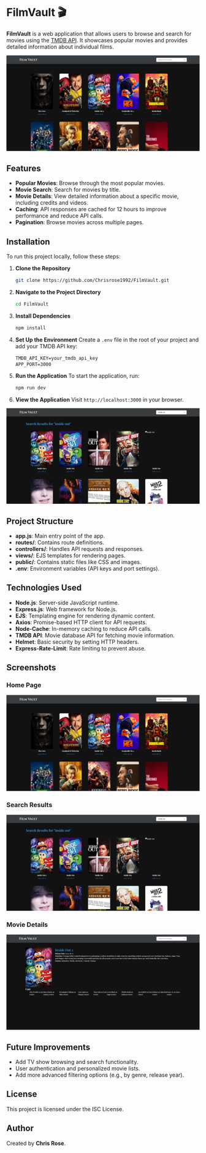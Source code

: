 # FilmVault 🎬

**FilmVault** is a web application that allows users to browse and search for movies using the [TMDB API](https://www.themoviedb.org/documentation/api). It showcases popular movies and provides detailed information about individual films.

![FilmVault Home](./screenshots/homepage.png)

## Features

- **Popular Movies**: Browse through the most popular movies.
- **Movie Search**: Search for movies by title.
- **Movie Details**: View detailed information about a specific movie, including credits and videos.
- **Caching**: API responses are cached for 12 hours to improve performance and reduce API calls.
- **Pagination**: Browse movies across multiple pages.

## Installation

To run this project locally, follow these steps:

1. **Clone the Repository**
    ```bash
    git clone https://github.com/Chrisrose1992/FilmVault.git
    ```

2. **Navigate to the Project Directory**
    ```bash
    cd FilmVault
    ```

3. **Install Dependencies**
    ```bash
    npm install
    ```

4. **Set Up the Environment**
    Create a `.env` file in the root of your project and add your TMDB API key:
    ```
    TMDB_API_KEY=your_tmdb_api_key
    APP_PORT=3000
    ```

5. **Run the Application**
    To start the application, run:
    ```bash
    npm run dev
    ```

6. **View the Application**
    Visit `http://localhost:3000` in your browser.

![Search Page](./screenshots/search.png)

## Project Structure

- **app.js**: Main entry point of the app.
- **routes/**: Contains route definitions.
- **controllers/**: Handles API requests and responses.
- **views/**: EJS templates for rendering pages.
- **public/**: Contains static files like CSS and images.
- **.env**: Environment variables (API keys and port settings).

## Technologies Used

- **Node.js**: Server-side JavaScript runtime.
- **Express.js**: Web framework for Node.js.
- **EJS**: Templating engine for rendering dynamic content.
- **Axios**: Promise-based HTTP client for API requests.
- **Node-Cache**: In-memory caching to reduce API calls.
- **TMDB API**: Movie database API for fetching movie information.
- **Helmet**: Basic security by setting HTTP headers.
- **Express-Rate-Limit**: Rate limiting to prevent abuse.

## Screenshots

### Home Page
![FilmVault Homepage](./screenshots/homepage.png)

### Search Results
![Search Results](./screenshots/search.png)

### Movie Details
![Movie Details](./screenshots/movie-details.png)

## Future Improvements

- Add TV show browsing and search functionality.
- User authentication and personalized movie lists.
- Add more advanced filtering options (e.g., by genre, release year).

## License

This project is licensed under the ISC License.

## Author

Created by **Chris Rose**.
